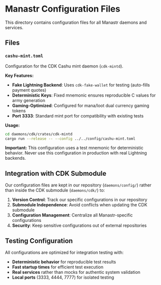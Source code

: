# Manastr Configuration Files

This directory contains configuration files for all Manastr daemons and services.

## Files

### `cashu-mint.toml`
Configuration for the CDK Cashu mint daemon (`cdk-mintd`).

**Key Features:**
- **Fake Lightning Backend**: Uses `cdk-fake-wallet` for testing (auto-fills payment quotes)
- **Deterministic Keys**: Fixed mnemonic ensures reproducible C values for army generation
- **Gaming-Optimized**: Configured for mana/loot dual currency gaming tokens
- **Port 3333**: Standard mint port for compatibility with existing tests

**Usage:**
```bash
cd daemons/cdk/crates/cdk-mintd
cargo run --release -- --config ../../config/cashu-mint.toml
```

**Important:** This configuration uses a test mnemonic for deterministic behavior. 
Never use this configuration in production with real Lightning backends.

## Integration with CDK Submodule

Our configuration files are kept in our repository (`daemons/config/`) rather than 
inside the CDK submodule (`daemons/cdk/`) to:

1. **Version Control**: Track our specific configurations in our repository
2. **Submodule Independence**: Avoid conflicts when updating the CDK submodule
3. **Configuration Management**: Centralize all Manastr-specific configurations
4. **Security**: Keep sensitive configurations out of external repositories

## Testing Configuration

All configurations are optimized for integration testing with:
- **Deterministic behavior** for reproducible test results
- **Fast startup times** for efficient test execution  
- **Real services** rather than mocks for authentic system validation
- **Local ports** (3333, 4444, 7777) for isolated testing